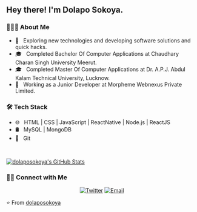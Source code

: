 <h2> Hey there! I'm Dolapo Sokoya.</h2>

<h3> 👨🏻‍💻 About Me </h3>

- 🤔 &nbsp; Exploring new technologies and developing software solutions and quick hacks.
- 🎓 &nbsp; Completed Bachelor Of Computer Applications at Chaudhary Charan Singh University Meerut.
- 🎓 &nbsp; Completed Master Of Computer Applications at Dr. A.P.J. Abdul Kalam Technical University, Lucknow.
- 💼 &nbsp; Working as a Junior Developer at Morpheme Webnexus Private Limited.

<h3>🛠 Tech Stack</h3>

- 🌐 &nbsp; HTML | CSS | JavaScript | ReactNative | Node.js | ReactJS
- 🛢 &nbsp; MySQL | MongoDB
- 🔧 &nbsp; Git 

<br/>

[![dolaposokoya's GitHub Stats](https://github-readme-stats.vercel.app/api?username=dolaposokoya&show_icons=true)](https://github.com/dolaposokoya)

<h3> 🤝🏻 Connect with Me </h3>

<p align="center">
<a href="mailto:dolexy_one"><img alt="Twitter" src="https://img.shields.io/twitter/url?style=social&url=https%3A%2F%2Ftwitter.com%2Fdolexy_one"></a>
<a href="mailto:dolaposokoya97@gmail.com"><img alt="Email" src="https://img.shields.io/badge/Email-dolaposokoya97@gmail.com?style=flat-square&logo=gmail"></a>
</p>

⭐️ From [dolaposokoya](https://github.com/dolaposokoya)
